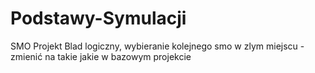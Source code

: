 # Podstawy-Symulacji
SMO Projekt
Blad logiczny, wybieranie kolejnego smo w zlym miejscu - zmienić na takie jakie w bazowym projekcie

